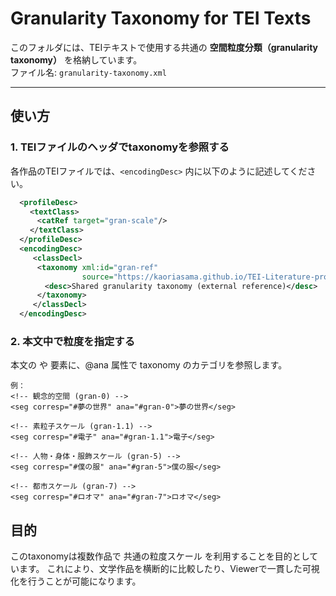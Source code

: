 # Granularity Taxonomy for TEI Texts

このフォルダには、TEIテキストで使用する共通の **空間粒度分類（granularity taxonomy）** を格納しています。  
ファイル名: `granularity-taxonomy.xml`

---

## 使い方

### 1. TEIファイルのヘッダでtaxonomyを参照する
各作品のTEIファイルでは、`<encodingDesc>` 内に以下のように記述してください。  

```xml
  <profileDesc>
　　 <textClass>
　　　 <catRef target="gran-scale"/>
　　 </textClass>
  </profileDesc>
  <encodingDesc>
     <classDecl>
　 　　<taxonomy xml:id="gran-ref"
                source="https://kaoriasama.github.io/TEI-Literature-project/taxonomies/granularity-taxonomy.xml">
　　 　　<desc>Shared granularity taxonomy (external reference)</desc>
　　　 </taxonomy>
     </classDecl>
  </encodingDesc>
```
### 2. 本文中で粒度を指定する

本文の <seg> や <place> 要素に、@ana 属性で taxonomy のカテゴリを参照します。
```
例：
<!-- 観念的空間 (gran-0) -->
<seg corresp="#夢の世界" ana="#gran-0">夢の世界</seg>

<!-- 素粒子スケール (gran-1.1) -->
<seg corresp="#電子" ana="#gran-1.1">電子</seg>

<!-- 人物・身体・服飾スケール (gran-5) -->
<seg corresp="#僕の服" ana="#gran-5">僕の服</seg>

<!-- 都市スケール (gran-7) -->
<seg corresp="#ロオマ" ana="#gran-7">ロオマ</seg>
```
## 目的

このtaxonomyは複数作品で 共通の粒度スケール を利用することを目的としています。
これにより、文学作品を横断的に比較したり、Viewerで一貫した可視化を行うことが可能になります。
